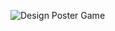 ![Design Poster Game](https://github.com/hudmusabfauzi/Dynasty-Flaying-Birds/assets/102576674/5e3f2701-2ec4-4955-b935-f2c89a1b98f3)
